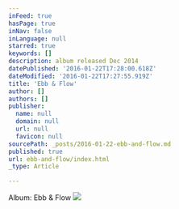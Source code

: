 ```yaml
---
inFeed: true
hasPage: true
inNav: false
inLanguage: null
starred: true
keywords: []
description: album released Dec 2014
datePublished: '2016-01-22T17:28:00.618Z'
dateModified: '2016-01-22T17:27:55.919Z'
title: 'Ebb & Flow'
author: []
authors: []
publisher:
  name: null
  domain: null
  url: null
  favicon: null
sourcePath: _posts/2016-01-22-ebb-and-flow.md
published: true
url: ebb-and-flow/index.html
_type: Article

---
```

Album: Ebb & Flow
![](https://the-grid-user-content.s3-us-west-2.amazonaws.com/b1566e61-cc51-408b-b2e7-a53958237dc4.png)